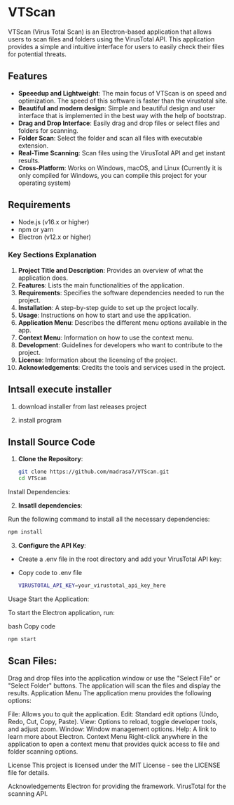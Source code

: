 # VTScan

VTScan (Virus Total Scan) is an Electron-based application that allows users to scan files and folders using the VirusTotal API. This application provides a simple and intuitive interface for users to easily check their files for potential threats.

## Features
- **Speeedup and Lightweight**: The main focus of VTScan is on speed and optimization. The speed of this software is faster than the virustotal site.
- **Beautiful and modern design**: Simple and beautiful design and user interface that is implemented in the best way with the help of bootstrap.
- **Drag and Drop Interface**: Easily drag and drop files or select files and folders for scanning.
- **Folder Scan**: Select the folder and scan all files with executable extension.
- **Real-Time Scanning**: Scan files using the VirusTotal API and get instant results.
- **Cross-Platform**: Works on Windows, macOS, and Linux (Currently it is only compiled for Windows, you can compile this project for your operating system)

## Requirements

- Node.js (v16.x or higher)
- npm or yarn
- Electron (v12.x or higher)

### Key Sections Explanation

1. **Project Title and Description**: Provides an overview of what the application does.
2. **Features**: Lists the main functionalities of the application.
3. **Requirements**: Specifies the software dependencies needed to run the project.
4. **Installation**: A step-by-step guide to set up the project locally.
5. **Usage**: Instructions on how to start and use the application.
6. **Application Menu**: Describes the different menu options available in the app.
7. **Context Menu**: Information on how to use the context menu.
8. **Development**: Guidelines for developers who want to contribute to the project.
9. **License**: Information about the licensing of the project.
10. **Acknowledgements**: Credits the tools and services used in the project.

## Intsall execute installer

1. download installer from last releases project

2. install program
 

## Install Source Code

1. **Clone the Repository**:

   ```bash
   git clone https://github.com/madrasa7/VTScan.git
   cd VTScan
Install Dependencies:

2. **Insatll dependencies**:

Run the following command to install all the necessary dependencies:

```bash
npm install
```

3. **Configure the API Key**:

* Create a .env file in the root directory and add your VirusTotal API key:


* Copy code to .env file
   ```bash
   VIRUSTOTAL_API_KEY=your_virustotal_api_key_here
   ```
Usage
Start the Application:

To start the Electron application, run:

bash
Copy code
   ```bash
   npm start
   ```
## Scan Files:

Drag and drop files into the application window or use the "Select File" or "Select Folder" buttons.
The application will scan the files and display the results.
Application Menu
The application menu provides the following options:

File: Allows you to quit the application.
Edit: Standard edit options (Undo, Redo, Cut, Copy, Paste).
View: Options to reload, toggle developer tools, and adjust zoom.
Window: Window management options.
Help: A link to learn more about Electron.
Context Menu
Right-click anywhere in the application to open a context menu that provides quick access to file and folder scanning options.

License
This project is licensed under the MIT License - see the LICENSE file for details.

Acknowledgements
Electron for providing the framework.
VirusTotal for the scanning API.
